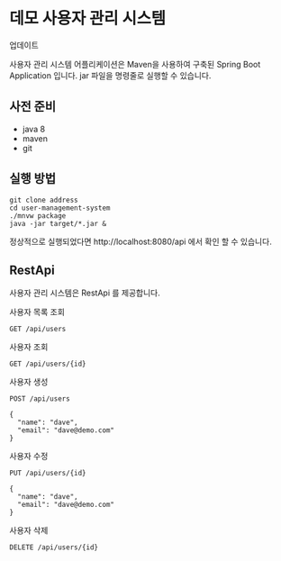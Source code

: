 # 데모 사용자 관리 시스템

업데이트

사용자 관리 시스템 어플리케이션은 Maven을 사용하여 구축된 Spring Boot Application 입니다.
jar 파일을 명령줄로 실행할 수 있습니다.

## 사전 준비
* java 8 
* maven
* git


## 실행 방법
```
git clone address
cd user-management-system
./mnvw package
java -jar target/*.jar &
```

정상적으로 실행되었다면 http://localhost:8080/api 에서 확인 할 수 있습니다.


## RestApi 
사용자 관리 시스템은 RestApi 를 제공합니다.

사용자 목록 조회
```
GET /api/users
```

사용자 조회
```
GET /api/users/{id}
```

사용자 생성
```
POST /api/users

{
  "name": "dave",
  "email": "dave@demo.com"
}
```

사용자 수정
```
PUT /api/users/{id}

{
  "name": "dave",
  "email": "dave@demo.com"
}
```

사용자 삭제
```
DELETE /api/users/{id}
```
